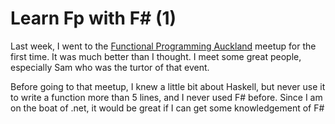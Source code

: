 # Learn Fp with F# (1)

Last week, I went to the [Functional Programming Auckland]([https://www.meetup.com/Functional-Programming-Auckland/events/260393159/](https://www.meetup.com/Functional-Programming-Auckland/events/260393159/)) meetup for the first time. It was much better than I thought. I meet some great people, especially Sam who was the turtor of that event. 

Before going to that meetup, I knew a little bit about Haskell, but never use it to write a function more than 5 lines, and I never used F# before. Since I am on the boat of .net, it would be great if I can get some knowledgement of F# 
<!--stackedit_data:
eyJoaXN0b3J5IjpbLTIwNjcyODkzODMsMjA3MTcxNzU2MywxMD
Y4OTA2ODA1LC0xNjUyMTg5NjUwXX0=
-->